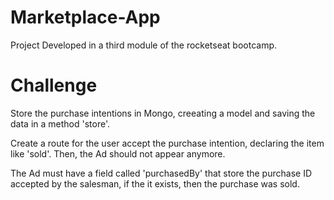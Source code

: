 # Marketplace-App

Project Developed in a third module of the rocketseat bootcamp.

# Challenge

Store the purchase intentions in Mongo, creeating a model and saving the data in a method 'store'.

Create a route for the user accept the purchase intention, declaring the item like 'sold'. Then, the Ad should not appear anymore.

The Ad must have a field called 'purchasedBy' that store the purchase ID accepted by the salesman, if the it exists, then the purchase was sold.
